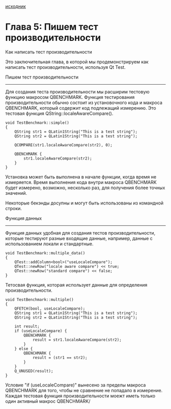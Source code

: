 [исходник](https://doc.qt.io/qt-6/qttestlib-tutorial5-example.html)

# Глава 5: Пишем тест производительности

Как написать тест производительности

Это заключительная глава, в которой мы продемонстрируем как написать тест производительности, используя Qt Test.

Пишем тест производительности 
***

Для создания теста производительности мы расширим тестовую функцию макросом QBENCHMARK. Функция тестирования производительности обычно состоит из установочного кода и макроса QBENCHMARK, который содержит код подлежащий измерению. Это тестовая функция QString::localeAwareCompare().

~~~
void TestBenchmark::simple()
{
    QString str1 = QLatin1String("This is a test string");
    QString str2 = QLatin1String("This is a test string");

    QCOMPARE(str1.localeAwareCompare(str2), 0);

    QBENCHMARK {
        str1.localeAwareCompare(str2);
    }
}
~~~

Установка может быть выполнена в начале функции, когда время не измеряется. Время выполнения кода внутри макроса QBENCHMARK будет измерено, возможно, несколько раз, для получения более точных значений.

Некоторые бекэнды досупны и могут быть использованы из командной строки.

Функция данных
***

Функция данных удобная для создания тестов производительности, которые тестируют разные входящие данные, например, данные с использованием локали и стандартные.

~~~
void TestBenchmark::multiple_data()
{
    QTest::addColumn<bool>("useLocaleCompare");
    QTest::newRow("locale aware compare") << true;
    QTest::newRow("standard compare") << false;
}
~~~

Тетосвая функция, которая использует данные для определения производительности.

~~~
void TestBenchmark::multiple()
{
    QFETCH(bool, useLocaleCompare);
    QString str1 = QLatin1String("This is a test string");
    QString str2 = QLatin1String("This is a test string");

    int result;
    if (useLocaleCompare) {
        QBENCHMARK {
            result = str1.localeAwareCompare(str2);
        }
    } else {
        QBENCHMARK {
            result = (str1 == str2);
        }
    }
    Q_UNUSED(result);
}
~~~

Условие "if (useLocaleCompare)" вынесено за пределы макроса QBENCHMARK для того, чтобы не сравнение не попадало в измерение. Каждая тестовая функция производительности моежт иметь только один активный макрос QBENCHMARK/


